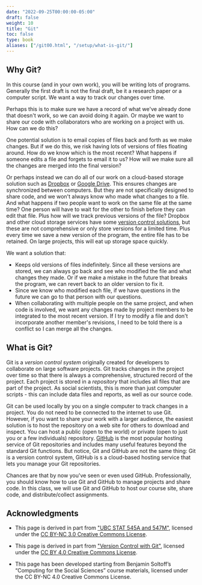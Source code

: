 ```yaml
---
date: "2022-09-25T00:00:00-05:00"
draft: false
weight: 10
title: "Git"
toc: false
type: book
aliases: ["/git00.html", "/setup/what-is-git/"]
---
```




## Why Git?

In this course (and in your own work), you will be writing lots of programs. Generally the first draft is not the final draft, be it a research paper or a computer script. We want a way to track our changes over time. 

Perhaps this is to make sure we have a record of what we've already done that doesn't work, so we can avoid doing it again. Or maybe we want to share our code with collaborators who are working on a project with us. How can we do this?

One potential solution is to email copies of files back and forth as we make changes. But if we do this, we risk having lots of versions of files floating around. How do we know which is the most recent? What happens if someone edits a file and forgets to email it to us? How will we make sure all the changes are merged into the final version?

Or perhaps instead we can do all of our work on a cloud-based storage solution such as [Dropbox](https://www.dropbox.com) or [Google Drive](https://drive.google.com). This ensures changes are synchronized between computers. But they are not specifically designed to share code, and we won't always know who made what changes to a file. And what happens if two people want to work on the same file at the same time? One person will have to wait for the other to finish before they can edit that file. Plus how will we track previous versions of the file? Dropbox and other cloud storage services have some [version control solutions](https://www.dropbox.com/en/help/113), but these are not comprehensive or only store versions for a limited time. Plus every time we save a new version of the program, the entire file has to be retained. On large projects, this will eat up storage space quickly.

We want a solution that:

* Keeps old versions of files indefinitely. Since all these versions are stored, we can always go back and see who modified the file and what changes they made. Or if we make a mistake in the future that breaks the program, we can revert back to an older version to fix it.
* Since we know who modified each file, if we have questions in the future we can go to that person with our questions.
* When collaborating with multiple people on the same project, and when code is involved, we want any changes made by project members to be integrated to the most recent version. If I try to modify a file and don't incorporate another member's revisions, I need to be told there is a conflict so I can merge all the changes.

## What is Git?

Git is a *version control system* originally created for developers to collaborate on large software projects. Git tracks changes in the project over time so that there is always a comprehensive, structured record of the project. Each project is stored in a *repository* that includes all files that are part of the project. As social scientists, this is more than just computer scripts - this can include data files and reports, as well as our source code.

Git can be used locally by you on a single computer to track changes in a project. You do not need to be connected to the internet to use Git. However, if you want to share your work with a larger audience, the easiest solution is to host the repository on a web site for others to download and inspect. You can host a public (open to the world) or private (open to just you or a few individuals) repository. [GitHub](https://www.github.com) is the most popular hosting service of Git repositories and includes many useful features beyond the standard Git functions. But notice, Git and GitHub are not the same thing: Git is a version control system, GitHub is s a cloud-based hosting service that lets you manage your Git repositories.

Chances are that by now you've seen or even used GitHub. Professionally, you should know how to use Git and GitHub to manage projects and share code. In this class, we will use Git and GitHub to host our course site, share code, and distribute/collect assignments.

## Acknowledgments


* This page is derived in part from ["UBC STAT 545A and 547M"](http://stat545.com), licensed under the [CC BY-NC 3.0 Creative Commons License](https://creativecommons.org/licenses/by-nc/3.0/).

* This page is derived in part from ["Version Control with Git"](http://swcarpentry.github.io/git-novice/), licensed under the [CC BY 4.0 Creative Commons License](http://swcarpentry.github.io/git-novice/LICENSE.html).

* This page has been developed starting from Benjamin Soltoff’s “Computing for the Social Sciences” course materials, licensed under the CC BY-NC 4.0 Creative Commons License.
